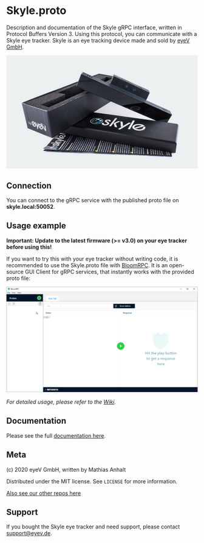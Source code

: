 # Skyle.proto

Description and documentation of the Skyle gRPC interface, written in Protocol Buffers Version 3.
Using this protocol, you can communicate with a Skyle eye tracker. Skyle is an eye tracking device made and sold by [eyeV GmbH](https://eyev.de/).

![](Skyle.png)

## Connection

You can connect to the gRPC service with the published proto file on **skyle.local:50052**.

## Usage example

**Important: Update to the latest firmware (>= v3.0) on your eye tracker before using this!**

If you want to try this with your eye tracker without writing code, it is recommended to use the Skyle.proto file with [BloomRPC](https://github.com/uw-labs/bloomrpc).
It is an open-source GUI Client for gRPC services, that instantly works with the provided proto file:

![](simpleTest.gif)

_For detailed usage, please refer to the [Wiki](https://github.com/eyev-de/Skyle.proto/wiki)._

## Documentation

Please see the full [documentation here](Documentation.md).

## Meta

(c) 2020 eyeV GmbH, written by Mathias Anhalt

Distributed under the MIT license. See ``LICENSE`` for more information.

[Also see our other repos here](https://github.com/eyev-de)

## Support

If you bought the Skyle eye tracker and need support, please contact support@eyev.de.
